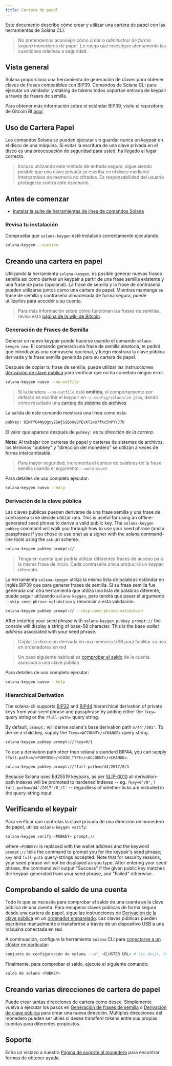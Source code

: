 ```yaml
---
title: Cartera de papel
---
```


Este documento describe cómo crear y utilizar una cartera de papel con las herramientas de Solana CLI.

> No pretendemos aconsejar cómo _crear o administrar de forma segura_ monederos de papel. Le ruego que investigue atentamente las cuestiones relativas a seguridad.

## Vista general

Solana proporciona una herramienta de generación de claves para obtener claves de frases compatibles con BIP39. Comandos de Solana CLI para ejecutar un validador y staking de tokens todos soportan entrada de keypair a través de frases de semilla.

Para obtener más información sobre el estándar BIP39, visite el repositorio de Gitcoin BI [aquí](https://github.com/bitcoin/bips/blob/master/bip-0039.mediawiki).

## Uso de Cartera Papel

Los comandos Solana se pueden ejecutar sin guardar nunca un keypair en el disco de una máquina. Si evitar la escritura de una clave privada en el disco es una preocupación de seguridad para usted, ha llegado al lugar correcto.

> Incluso utilizando este método de entrada segura, sigue siendo posible que una clave privada se escriba en el disco mediante intercambios de memoria no cifrados. Es responsabilidad del usuario protegerse contra este escenario.

## Antes de comenzar

- [Instalar la suite de herramientas de línea de comandos Solana](../cli/install-solana-cli-tools.md)

### Revisa tu instalación

Comprueba que `solana-keygen` esté instalado correctamente ejecutando:

```bash
solana-keygen --version
```

## Creando una cartera en papel

Utilizando la herramienta `solana-keygen`, es posible generar nuevas frases semilla así como derivar un keypair a partir de una frase semilla existente y una frase de paso (opcional). La frase de semilla y la frase de contraseña pueden utilizarse juntos como una cartera de papel. Mientras mantenga su frase de semilla y contraseña almacenada de forma segura, puede utilizarlos para acceder a su cuenta.

> Para más información sobre cómo funcionan las frases de semillas, revisa esta [página de la wiki de Bitcoin](https://en.bitcoin.it/wiki/Seed_phrase).

### Generación de Frases de Semilla

Generar un nuevo keypair puede hacerse usando el comando `solana-keygen new`. El comando generará una frase de semilla aleatoria, te pedirá que introduzcas una contraseña opcional, y luego mostrará la clave pública derivada y la frase semilla generada para su cartera de papel.

Después de copiar tu frase de semilla, puede utilizar las instrucciones [derivación de clave pública](#public-key-derivation) para verificar que no ha cometido ningún error.

```bash
solana-keygen nuevo --no-outfile
```

> Si la bandera `--no-outfile` está **omitida**, el comportamiento por defecto es escribir el keypair en `~/.config/solana/id.json`, dando como resultado una [cartera de sistema de archivos](file-system-wallet.md)

La salida de este comando mostrará una línea como esta:

```bash
pubkey: 9ZNTfG4NyQgxy2SWjSiQoUyBPEvXT2xo7fKc5hPYYJ7b
```

El valor que aparece después de `pubkey:` es tu _dirección de la cartera_.

**Nota:** Al trabajar con carteras de papel y carteras de sistemas de archivos, los términos "pubkey" y "dirección del monedero" se utilizan a veces de forma intercambiable.

> Para mayor seguridad, incrementa el conteo de palabras de la frase semilla usando el argumento `--word-count`

Para detalles de uso completo ejecutar:

```bash
solana-keygen nuevo --help
```

### Derivación de la clave pública

Las claves públicas pueden derivarse de una frase semilla y una frase de contraseña si se decide utilizar una. This is useful for using an offline-generated seed phrase to derive a valid public key. The `solana-keygen pubkey` command will walk you through how to use your seed phrase (and a passphrase if you chose to use one) as a signer with the solana command-line tools using the `ask` uri scheme.

```bash
solana-keygen pubkey prompt://
```

> Tenga en cuenta que podría utilizar diferentes frases de acceso para la misma frase de inicio. Cada contraseña única producirá un keypair diferente.

La herramienta `solana-keygen` utiliza la misma lista de palabras estándar en inglés BIP39 que para generar frases de semilla. Si su frase semilla fue generada con otra herramienta que utiliza una lista de palabras diferente, puede seguir utilizando `solana-keygen`, pero tendrá que pasar el argumento `--skip-seed-phrase-validation` y renunciar a esta validación.

```bash
solana-keygen pubkey prompt:// --skip-seed-phrase-validation
```

After entering your seed phrase with `solana-keygen pubkey prompt://` the console will display a string of base-58 character. This is the base _wallet address_ associated with your seed phrase.

> Copiar la dirección derivada en una memoria USB para facilitar su uso en ordenadores en red

> Un paso siguiente habitual es [comprobar el saldo](#comprobar-saldo-de-cuenta) de la cuenta asociada a una clave pública

Para detalles de uso completo ejecutar:

```bash
solana-keygen nuevo --help
```

### Hierarchical Derivation

The solana-cli supports [BIP32](https://github.com/bitcoin/bips/blob/master/bip-0032.mediawiki) and [BIP44](https://github.com/bitcoin/bips/blob/master/bip-0044.mediawiki) hierarchical derivation of private keys from your seed phrase and passphrase by adding either the `?key=` query string or the `?full-path=` query string.

By default, `prompt:` will derive solana's base derivation path `m/44'/501'`. To derive a child key, supply the `?key=<ACCOUNT>/<CHANGE>` query string.

```bash
solana-keygen pubkey prompt://?key=0/1
```

To use a derivation path other than solana's standard BIP44, you can supply `?full-path=m/<PURPOSE>/<COIN_TYPE>/<ACCOUNT>/<CHANGE>`.

```bash
solana-keygen pubkey prompt://?full-path=m/44/2017/0/1
```

Because Solana uses Ed25519 keypairs, as per [SLIP-0010](https://github.com/satoshilabs/slips/blob/master/slip-0010.md) all derivation-path indexes will be promoted to hardened indexes -- eg. `?key=0'/0'`, `?full-path=m/44'/2017'/0'/1'` -- regardless of whether ticks are included in the query-string input.

## Verificando el keypair

Para verificar que controlas la clave privada de una dirección de monedero de papel, utiliza `solana-keygen verify`:

```bash
solana-keygen verify <PUBKEY> prompt://
```

where `<PUBKEY>` is replaced with the wallet address and the keyword `prompt://` tells the command to prompt you for the keypair's seed phrase; `key` and `full-path` query-strings accepted. Note that for security reasons, your seed phrase will not be displayed as you type. After entering your seed phrase, the command will output "Success" if the given public key matches the keypair generated from your seed phrase, and "Failed" otherwise.

## Comprobando el saldo de una cuenta

Todo lo que se necesita para comprobar el saldo de una cuenta es la clave pública de una cuenta. Para recuperar claves públicas de forma segura desde una cartera de papel, sigue las instrucciones de [Derivación de la clave pública](#public-key-derivation) en un [ordenador emparejado](<https://en.wikipedia.org/wiki/Air_gap_(networking)>). Las claves públicas pueden escribirse manualmente o transferirse a través de un dispositivo USB a una máquina conectada en red.

A continuación, configure la herramienta `solana` CLI para [conectarse a un clúster en particular](../cli/choose-a-cluster.md):

```bash
conjunto de configuración de solana --url <CLUSTER URL> # (es decir, https://api.mainnet-beta.solana.com)
```

Finalmente, para comprobar el saldo, ejecute el siguiente comando:

```bash
saldo de solana <PUBKEY>
```

## Creando varias direcciones de cartera de papel

Puede crear tantas direcciones de cartera como desee. Simplemente vuelva a ejecutar los pasos en [Generación de frases de semilla](#seed-phrase-generation) o [Derivación de clave pública](#public-key-derivation) para crear una nueva dirección. Múltiples direcciones del monedero pueden ser útiles si desea transferir tokens entre sus propias cuentas para diferentes propósitos.

## Soporte

Echa un vistazo a nuestra [Página de soporte al monedero](support.md) para encontrar formas de obtener ayuda.
